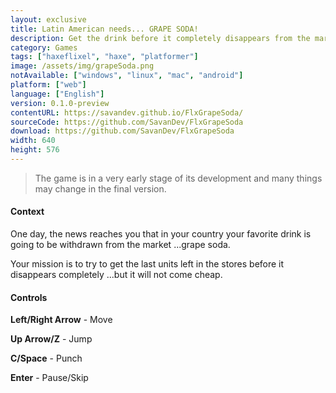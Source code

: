 ```yaml
---
layout: exclusive
title: Latin American needs... GRAPE SODA!
description: Get the drink before it completely disappears from the market!
category: Games
tags: ["haxeflixel", "haxe", "platformer"]
image: /assets/img/grapeSoda.png
notAvailable: ["windows", "linux", "mac", "android"]
platform: ["web"]
language: ["English"]
version: 0.1.0-preview
contentURL: https://savandev.github.io/FlxGrapeSoda/
sourceCode: https://github.com/SavanDev/FlxGrapeSoda
download: https://github.com/SavanDev/FlxGrapeSoda
width: 640
height: 576
---
```

> The game is in a very early stage of its development and many things may change in the final version.

#### Context

One day, the news reaches you that in your country your favorite drink is going to be withdrawn from the market ...grape soda.

Your mission is to try to get the last units left in the stores before it disappears completely ...but it will not come cheap.

#### Controls

**Left/Right Arrow** - Move

**Up Arrow/Z** - Jump

**C/Space** - Punch

**Enter** - Pause/Skip